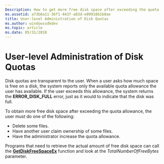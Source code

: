 ```yaml
---
Description: How to get more free disk space after exceeding the quota allowance.
ms.assetid: a73b6a11-36f1-4437-a83d-e89918b1b0ae
title: User-level Administration of Disk Quotas
ms.author: windowssdkdev
ms.topic: article
ms.date: 05/31/2018
---
```


# User-level Administration of Disk Quotas

Disk quotas are transparent to the user. When a user asks how much space is free on a disk, the system reports only the available quota allowance the user has available. If the user exceeds this allowance, the system returns the **ERROR\_DISK\_FULL** error, just as it would to indicate that the disk was full.

To obtain more free disk space after exceeding the quota allowance, the user must do one of the following:

-   Delete some files.
-   Have another user claim ownership of some files.
-   Have the administrator increase the quota allowance.

Programs that need to retrieve the actual amount of free disk space can call the [**GetDiskFreeSpaceEx**](/windows/desktop/api/FileAPI/nf-fileapi-getdiskfreespaceexa) function and look at the *TotalNumberOfFreeBytes* parameter.

 

 



